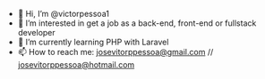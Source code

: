 - 👋 Hi, I’m @victorpessoa1
- 👀 I’m interested in get a job as a back-end, front-end or fullstack developer
- 🌱 I’m currently learning PHP with Laravel
- 📫 How to reach me: josevitorppessoa@gmail.com // josevitorppessoa@hotmail.com
